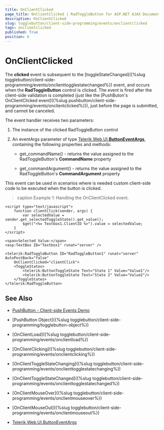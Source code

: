 ```yaml
---
title: OnClientClicked
page_title: OnClientClicked | RadToggleButton for ASP.NET AJAX Documentation
description: OnClientClicked
slug: togglebutton/client-side-programming/events/onclientclicked
tags: onclientclicked
published: True
position: 6
---
```


# OnClientClicked

The **clicked** event is subsequent to the [toggleStateChanged]({%slug togglebutton/client-side-programming/events/onclienttogglestatechanged%}) event, and occurs when the **RadToggleButton** control is clicked. The event is fired after the client-side validation is completed (just like the [PushButon's OnClientClicked event]({%slug pushbutton/client-side-programming/events/onclientclicked%})), just before the page is submitted, and cannot be canceled.

The event handler receives two parameters:

1. The instance of the clicked RadToggleButton control

1. An eventArgs parameter of type [Telerik.Web.UI.**ButtonEventArgs**](http://docs.telerik.com/devtools/aspnet-ajax/api/client/args/Telerik.Web.UI.ButtonEventArgs), containing the following properties and methods:

	* get_commandName() - returns the value assigned to the RadToggleButton's **CommandName** property

	* get_commandArgument() - returns the value assigned to the RadToggleButton's **CommandArgument** property

This event can be used in scenarios where is needed custom client-side code to be executed when the button is clicked. 

>caption Example 1: Handling the OnClientClicked event.

````ASP.NET
<script type="text/javascript">
    function clientClick(sender, args) {
        var selectedValue = sender.get_selectedToggleState().get_value();
        $get("<%= Textbox1.ClientID %>").value = selectedValue;
    }
</script>

<span>Selected Value:</span>
<asp:TextBox ID="Textbox1" runat="server" />

<telerik:RadToggleButton ID="RadToggleButton1" runat="server" AutoPostBack="false"
    OnClientClicked="clientClick">
    <ToggleStates>
        <telerik:ButtonToggleState Text="State 1" Value="Value1"/>
        <telerik:ButtonToggleState Text="State 2" Value="Value2"/>
    </ToggleStates>
</telerik:RadToggleButton>
````

## See Also

 * [PushButton - Client-side Events Demo](http://demos.telerik.com/aspnet-ajax/togglebutton/client-side-api/client-side-events/defaultcs.aspx)

 * [PushButton Object]({%slug togglebutton/client-side-programming/togglebutton-object%})
 
 * [OnClientLoad]({%slug togglebutton/client-side-programming/events/onclientload%})
 
 * [OnClientClicking]({%slug togglebutton/client-side-programming/events/onclientclicking%})

 * [OnClientToggleStateChanging]({%slug togglebutton/client-side-programming/events/onclienttogglestatechanging%})

 * [OnClientToggleStateChanged]({%slug togglebutton/client-side-programming/events/onclienttogglestatechanged%})
 
 * [OnClientMouseOver]({%slug togglebutton/client-side-programming/events/onclientmouseover%})
 
 * [OnClientMouseOut]({%slug togglebutton/client-side-programming/events/onclientmouseout%})
 
 * [Telerik.Web.UI.ButtonEventArgs](http://docs.telerik.com/devtools/aspnet-ajax/api/client/args/Telerik.Web.UI.ButtonEventArgs)
